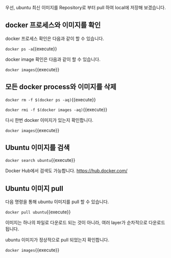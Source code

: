 우선, ubuntu 최신 이미지를 Repository로 부터 pull 하여 local에 저장해 보겠습니다.

## docker 프로세스와 이미지를 확인
docker 프로세스 확인은 다음과 같이 할 수 있습니다.

`docker ps -a`{{execute}}

docker image 확인은 다음과 같이 할 수 있습니다.

`docker images`{{execute}}

## 모든 docker process와 이미지를 삭제
`docker rm -f $(docker ps -aq)`{{execute}}

`docker rmi -f $(docker images -aq)`{{execute}}

다시 한번 docker 이미지가 있는지 확인합니다.

`docker images`{{execute}}

## Ubuntu 이미지를 검색

`docker search ubuntu`{{execute}}

Docker Hub에서 검색도 가능합니다.
https://hub.docker.com/

## Ubuntu 이미지 pull
다음 명령을 통해 ubuntu 이미지를 pull 할 수 있습니다.

`docker pull ubuntu`{{execute}}

이미지는 하나의 파일로 다운로드 되는 것이 아니라, 여러 layer가 순차적으로 다운로드 됩니다.

ubuntu 이미지가 정상적으로 pull 되었는지 확인합니다.

`docker images`{{execute}}
